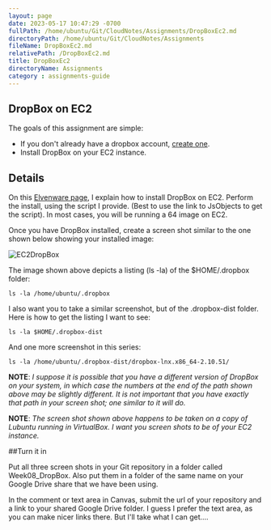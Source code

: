```yaml
---
layout: page
date: 2023-05-17 10:47:29 -0700
fullPath: /home/ubuntu/Git/CloudNotes/Assignments/DropBoxEc2.md
directoryPath: /home/ubuntu/Git/CloudNotes/Assignments
fileName: DropBoxEc2.md
relativePath: /DropBoxEc2.md
title: DropBoxEc2
directoryName: Assignments
category : assignments-guide
---
```


## DropBox on EC2

The goals of this assignment are simple:

- If you don't already have a dropbox account, [create one](https://db.tt/6ZfOwOQg).
- Install DropBox on your EC2 instance.

## Details

On this [Elvenware page][elfone], I explain how to install DropBox on EC2.  Perform the install, using the script I provide. (Best to use the link to JsObjects to get the script). In most cases, you will be running a 64 image on EC2.

Once you have DropBox installed, create a screen shot similar to the one shown below showing your installed image:

![EC2DropBox](http://elvenware.com/charlie/books/CloudNotes/Images/DropBoxLinux01.png)

The image shown above depicts a listing (ls -la) of the $HOME/.dropbox folder:

	ls -la /home/ubuntu/.dropbox

I also want you to take a similar screenshot, but of the .dropbox-dist folder. Here is how to get the listing I want to see:

	ls -la $HOME/.dropbox-dist

And one more screenshot in this series:

	ls -la /home/ubuntu/.dropbox-dist/dropbox-lnx.x86_64-2.10.51/

**NOTE**: *I suppose it is possible that you have a different version of DropBox on your system, in which case the numbers at the end of the path shown above may be slightly different. It is not important that you have exactly that path in your screen shot; one similar to it will do.*

**NOTE**: *The screen shot shown above happens to be taken on a copy of Lubuntu running in VirtualBox. I want you screen shots to be of your EC2 instance.*

##Turn it in

Put all three screen shots in your Git repository in a folder called Week08_DropBox. Also put them in a folder of the same name on your Google Drive share that we have been using.

In the comment or text area in Canvas, submit the url of your repository and a link to your shared Google Drive folder. I guess I prefer the text area, as you can make nicer links there. But I'll take what I can get....

[elfone]: http://www.elvenware.com/charlie/development/cloud/DropBox.html